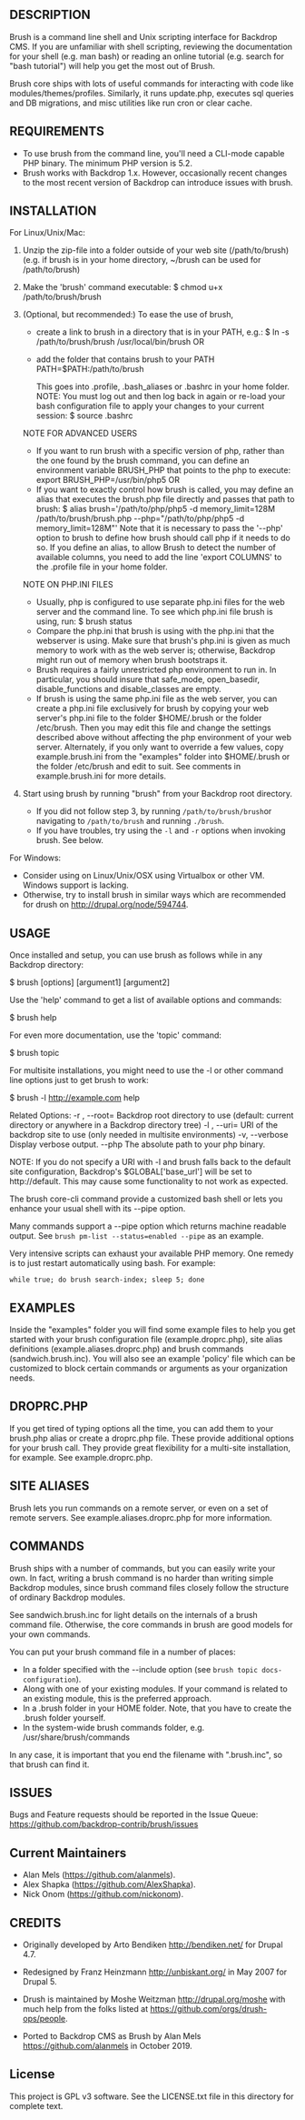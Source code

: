 DESCRIPTION
-----------
Brush is a command line shell and Unix scripting interface for Backdrop CMS.
If you are unfamiliar with shell scripting, reviewing the documentation
for your shell (e.g. man bash) or reading an online tutorial (e.g. search
for "bash tutorial") will help you get the most out of Brush.

Brush core ships with lots of useful commands for interacting with code
like modules/themes/profiles. Similarly, it runs update.php, executes sql
queries and DB migrations, and misc utilities like run cron or clear cache.

REQUIREMENTS
------------
* To use brush from the command line, you'll need a CLI-mode capable PHP
  binary. The minimum PHP version is 5.2.
* Brush works with Backdrop 1.x.  However, occasionally recent changes to the
  most recent version of Backdrop can introduce issues with brush.

INSTALLATION
------------
For Linux/Unix/Mac:
  1. Unzip the zip-file into a folder outside of your web site (/path/to/brush)
     (e.g. if brush is in your home directory, ~/brush can be used for /path/to/brush)
  2. Make the 'brush' command executable:
       $ chmod u+x /path/to/brush/brush
  3. (Optional, but recommended:) To ease the use of brush,
     - create a link to brush in a directory that is in your PATH, e.g.:
       $ ln -s /path/to/brush/brush /usr/local/bin/brush
     OR
     - add the folder that contains brush to your PATH
       PATH=$PATH:/path/to/brush

       This goes into .profile, .bash_aliases or .bashrc in your home folder.
       NOTE:  You must log out and then log back in again or re-load your bash
       configuration file to apply your changes to your current session:
       $ source .bashrc

     NOTE FOR ADVANCED USERS
     - If you want to run brush with a specific version of php, rather than the
       one found by the brush command, you can define an environment variable
       BRUSH_PHP that points to the php to execute:
       export BRUSH_PHP=/usr/bin/php5
     OR
     - If you want to exactly control how brush is called, you may define an alias
       that executes the brush.php file directly and passes that path to brush:
       $ alias brush='/path/to/php/php5 -d memory_limit=128M /path/to/brush/brush.php --php="/path/to/php/php5 -d memory_limit=128M"'
       Note that it is necessary to pass the '--php' option to brush to define
       how brush should call php if it needs to do so.
       If you define an alias, to allow Brush to detect the number of available columns,
       you need to add the line 'export COLUMNS' to the .profile file in your
       home folder.

     NOTE ON PHP.INI FILES
     - Usually, php is configured to use separate php.ini files for the web server
       and the command line.  To see which php.ini file brush is using, run:
       $ brush status
     - Compare the php.ini that brush is using with the php.ini that the webserver is
       using.  Make sure that brush's php.ini is given as much memory to work with as
       the web server is; otherwise, Backdrop might run out of memory when brush
       bootstraps it.
     - Brush requires a fairly unrestricted php environment to run in.  In particular,
       you should insure that safe_mode, open_basedir, disable_functions and
       disable_classes are empty.
     - If brush is using the same php.ini file as the web server, you can create
       a php.ini file exclusively for brush by copying your web server's php.ini
       file to the folder $HOME/.brush or the folder /etc/brush.  Then you may edit
       this file and change the settings described above without affecting the
       php environment of your web server.  Alternately, if you only want to
       override a few values, copy example.brush.ini from the "examples" folder
       into $HOME/.brush or the folder /etc/brush and edit to suit.  See comments
       in example.brush.ini for more details.

  4. Start using brush by running "brush" from your Backdrop root directory.

     - If you did not follow step 3, by running `/path/to/brush/brush`or navigating to `/path/to/brush` and running `./brush`.
     - If you have troubles, try using the `-l` and `-r` options when invoking brush. See below.

For Windows:

  - Consider using on Linux/Unix/OSX using Virtualbox or other VM. Windows support is lacking.
  - Otherwise, try to install brush in similar ways which are recommended for drush on
    http://drupal.org/node/594744.

USAGE
-----
Once installed and setup, you can use brush as follows while in
any Backdrop directory:

  $ brush [options] <command> [argument1] [argument2]

Use the 'help' command to get a list of available options and commands:

  $ brush help

For even more documentation, use the 'topic' command:

  $ brush topic

For multisite installations, you might need to use the -l or other command line
options just to get brush to work:

  $ brush -l http://example.com help

Related Options:
  -r <path>, --root=<path>      Backdrop root directory to use
                                (default: current directory or anywhere in a Backdrop directory tree)
  -l <uri> , --uri=<uri>        URI of the backdrop site to use
                                (only needed in multisite environments)
  -v, --verbose                 Display verbose output.
  --php                         The absolute path to your php binary.

NOTE: If you do not specify a URI with -l and brush falls back to the default
site configuration, Backdrop's $GLOBAL['base_url'] will be set to http://default.
This may cause some functionality to not work as expected.

The brush core-cli command provide a customized bash shell or lets you enhance
your usual shell with its --pipe option.

Many commands support a --pipe option which returns machine readable output. See
`brush pm-list --status=enabled --pipe` as an example.

Very intensive scripts can exhaust your available PHP memory. One remedy is to
just restart automatically using bash. For example:

    while true; do brush search-index; sleep 5; done

EXAMPLES
--------
Inside the "examples" folder you will find some example files to help you
get started with your brush configuration file (example.droprc.php),
site alias definitions (example.aliases.droprc.php) and brush commands
(sandwich.brush.inc). You will also see an example 'policy' file which
can be customized to block certain commands or arguments as your organization
needs.

DROPRC.PHP
--------
If you get tired of typing options all the time, you can add them to your brush.php alias or
create a droprc.php file. These provide additional options for your brush call. They provide
great flexibility for a multi-site installation, for example. See example.droprc.php.

SITE ALIASES
--------
Brush lets you run commands on a remote server, or even on a set of remote servers.
See example.aliases.droprc.php for more information.

COMMANDS
--------
Brush ships with a number of commands, but you can easily write
your own. In fact, writing a brush command is no harder than writing simple
Backdrop modules, since brush command files closely follow the structure of
ordinary Backdrop modules.

See sandwich.brush.inc for light details on the internals of a brush command file.
Otherwise, the core commands in brush are good models for your own commands.

You can put your brush command file in a number of places:

  - In a folder specified with the --include option (see `brush topic docs-configuration`).
  - Along with one of your existing modules. If your command is related to an
    existing module, this is the preferred approach.
  - In a .brush folder in your HOME folder. Note, that you have to create the
    .brush folder yourself.
  - In the system-wide brush commands folder, e.g. /usr/share/brush/commands

In any case, it is important that you end the filename with ".brush.inc", so
that brush can find it.

ISSUES
------
Bugs and Feature requests should be reported in the Issue Queue: https://github.com/backdrop-contrib/brush/issues

Current Maintainers
-------------------

- Alan Mels (https://github.com/alanmels).
- Alex Shapka (https://github.com/AlexShapka).
- Nick Onom (https://github.com/nickonom).


CREDITS
-------

- Originally developed by Arto Bendiken <http://bendiken.net/> for Drupal 4.7.
- Redesigned by Franz Heinzmann <http://unbiskant.org/> in May 2007 for Drupal 5.
- Drush is maintained by Moshe Weitzman <http://drupal.org/moshe> with much help from the folks listed at https://github.com/orgs/drush-ops/people.

- Ported to Backdrop CMS as Brush by Alan Mels <https://github.com/alanmels> in October 2019.

License
-------

This project is GPL v3 software. See the LICENSE.txt file in this directory for
complete text.
